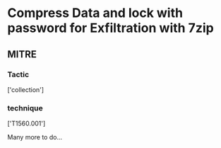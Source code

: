 # Compress Data and lock with password for Exfiltration with 7zip

## MITRE

### Tactic
['collection']

### technique
['T1560.001']

Many more to do...
